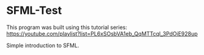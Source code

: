 # SFML-Test
This program was built using this tutorial series: https://youtube.com/playlist?list=PL6xSOsbVA1eb_QqMTTcql_3PdOiE928up

Simple introduction to SFML.

